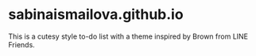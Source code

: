 # sabinaismailova.github.io
This is a cutesy style to-do list with a theme inspired by Brown from LINE Friends. 